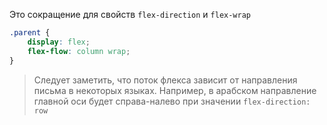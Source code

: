 Это сокращение для свойств `flex-direction` и `flex-wrap`

```css
.parent {
	display: flex;
	flex-flow: column wrap;
} 
```

>Следует заметить, что поток флекса зависит от направления письма в некоторых языках. Например, в арабском направление главной оси будет справа-налево при значении `flex-direction: row`

